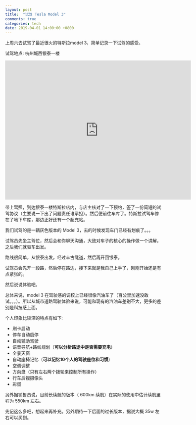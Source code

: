 ```yaml
---
layout: post
title:  "试驾 Tesla Model 3"
comments: true
categories: tech
date: 2019-04-01 14:00:00 +0800
---
```


上周六去试驾了最近很火的特斯拉model 3，简单记录一下试驾的感受。

试驾地点: 杭州城西银泰一楼

<iframe src="https://www.google.com/maps/embed?pb=!1m18!1m12!1m3!1d861.1965560219584!2d120.10840289398709!3d30.30014691065674!2m3!1f0!2f0!3f0!3m2!1i1024!2i768!4f13.1!3m3!1m2!1s0x0%3A0x2ec243dc9028f4c7!2z6ZO25rOw5Z-O!5e0!3m2!1szh-CN!2sjp!4v1554098016976!5m2!1szh-CN!2sjp" width="600" height="450" frameborder="0" style="border:0" allowfullscreen></iframe>

带上驾照，到达银泰一楼特斯拉店内，与店主核对了一下预约，签了一份简短的试驾协议（主要说一下出了问题责任谁承担）。然后便前往车库了。特斯拉试驾车停在了地下车库，那边正好还有一个超充站。

我们试驾的是一辆灰色版本的 Model 3，去的时候发现车门已经有划痕了。。。

试驾员先坐主驾位，然后会和你聊天沟通，大致对车子的核心的操作做一个讲解，之后我们就驱车出发。

路线很简单，从银泰出发，经过丰古隧道，然后再开回银泰。

试驾员会先开一段路，然后停在路边，接下来就是我自己上手了，刚刚开始还是有点紧张的。

然后说说体验吧。

总体来说，model 3 在驾驶感的调校上已经很像汽油车了（百公里加速没敢试。。。）。所以从城市道路驾驶体验来说，可能和现有的汽油车差别不大，更多的差别是科技感上面。

个人印象比较深的特点有如下:

- 刷卡启动
- 停车自动启停
- 自动辅助驾驶
- 语音导航+路线规划（**可以分析路途中是否需要充电**）
- 全景天窗
- 自动座椅记忆（**可以记忆10个人的驾驶座位和习惯**）
- 空调调整
- 方向盘（只有左右两个拨轮来控制所有操作）
- 行车后视摄像头
- 彩蛋

另外据销售员说，目前长续航的版本（ 600km 续航）在实际的使用中估计续航里程为 550km 左右。

先记这么多吧，想起来再补充。另外期待一下后面的过长版本，据说大概 35w 左右可以买到。